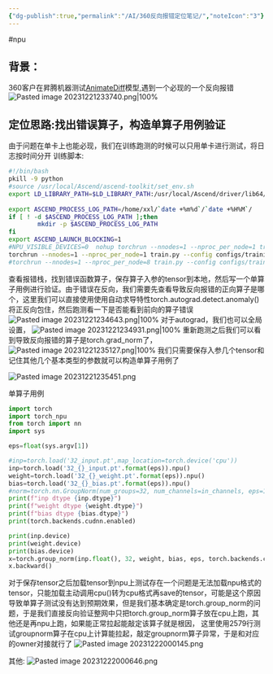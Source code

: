 ```yaml
---
{"dg-publish":true,"permalink":"/AI/360反向报错定位笔记/","noteIcon":"3"}
---
```


#npu
## 背景：
360客户在昇腾机器测试[AnimateDiff](https://github.com/guoyww/AnimateDiff.git)模型,遇到一个必现的一个反向报错
![Pasted image 20231221233740.png|100%](/img/user/pics/Pasted%20image%2020231221233740.png)

## 定位思路:找出错误算子，构造单算子用例验证
由于问题在单卡上也能必现，我们在训练跑测的时候可以只用单卡进行测试，将日志按时间分开
训练脚本:
```bash
#!/bin/bash
pkill -9 python
#source /usr/local/Ascend/ascend-toolkit/set_env.sh
export LD_LIBRARY_PATH=$LD_LIBRARY_PATH:/usr/local/Ascend/driver/lib64/common:/usr/local/Ascend/driver/lib64/driver
 
export ASCEND_PROCESS_LOG_PATH=/home/xxl/`date +%m%d`/`date +%H%M`/
if [ ! -d $ASCEND_PROCESS_LOG_PATH ];then
        mkdir -p $ASCEND_PROCESS_LOG_PATH
fi
export ASCEND_LAUNCH_BLOCKING=1
#NPU_VISIBLE_DEVICES=0  nohup torchrun --nnodes=1 --nproc_per_node=1 train.py --config configs/training/my_exps/mm_v1/training_video_bdm_mm_v1_exp2.yaml  2>&1 > $ASCEND_PROCESS_LOG_PATH/train.log &
torchrun --nnodes=1 --nproc_per_node=1 train.py --config configs/training/my_exps/mm_v1/training_video_bdm_mm_v1_exp2.yaml
#torchrun --nnodes=1 --nproc_per_node=8 train.py --config configs/training/my_exps/mm_v1/training_video_bdm_mm_v1_exp2.yaml

```
查看报错栈，找到错误函数算子，保存算子入参的tensor到本地，然后写一个单算子用例进行验证。由于错误在反向，我们需要先查看导致反向报错的正向算子是哪个，这里我们可以直接使用使用自动求导特性torch.autograd.detect.anomaly()将正反向包住，然后跑测看一下是否能看到前向的算子错误
![Pasted image 20231221234643.png|100%](/img/user/pics/Pasted%20image%2020231221234643.png)
对于autograd，我们也可以全局设置，
![Pasted image 20231221234931.png|100%](/img/user/pics/Pasted%20image%2020231221234931.png)
重新跑测之后我们可以看到导致反向报错的算子是torch.grad_norm了，
![Pasted image 20231221235127.png|100%](/img/user/pics/Pasted%20image%2020231221235127.png)
我们只需要保存入参几个tensor和记住其他几个基本类型的参数就可以构造单算子用例了

![Pasted image 20231221235451.png](/img/user/pics/Pasted%20image%2020231221235451.png)

单算子用例
```python
import torch
import torch_npu
from torch import nn
import sys

eps=float(sys.argv[1])

#inp=torch.load('32_input.pt',map_location=torch.device('cpu'))
inp=torch.load('32_{}_input.pt'.format(eps)).npu()
weight=torch.load('32_{}_weight.pt'.format(eps)).npu()
bias=torch.load('32_{}_bias.pt'.format(eps)).npu()
#norm=torch.nn.GroupNorm(num_groups=32, num_channels=in_channels, eps=1e-6, affine=True).npu().half()
print(f"inp dtype {inp.dtype}")
print(f"weight dtype {weight.dtype}")
print(f"bias dtype {bias.dtype}")
print(torch.backends.cudnn.enabled)

print(inp.device)
print(weight.device)
print(bias.device)
x=torch.group_norm(inp.float(), 32, weight, bias, eps, torch.backends.cudnn.enabled).sum()
x.backward()

```
对于保存tensor之后加载tensor到npu上测试存在一个问题是无法加载npu格式的tensor，只能加载主动调用cpu()转为cpu格式再save的tensor，可能是这个原因导致单算子测试没有达到预期效果，但是我们基本确定是torch.group_norm的问题，于是我们直接反向验证整网中只把torch.group_norm算子放在cpu上跑，其他还是再npu上跑，如果能正常拉起能敲定该算子就是根因，
这里使用2579行测试groupnorm算子在cpu上计算能拉起，敲定groupnorm算子异常，于是和对应的owner对接就行了
![Pasted image 20231222000145.png](/img/user/pics/Pasted%20image%2020231222000145.png)

其他:
![Pasted image 20231222000646.png](/img/user/pics/Pasted%20image%2020231222000646.png)